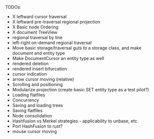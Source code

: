 TODOs:

- X leftward cursor traversal
- X leftward pre-traversal regional projection
- X Basic node Ordering
- X document TreeView
- regional traversal by line
- left-right on-demand regional traversal
- Move basic storage/traversal guts to a storage class, and make document and entity type
- Make DocumentCursor an entity type as well
- rendered deletion
- rendered insert bifurcation
- cursor indication
- arrow cursor moving (relative)
- Scrolling and positioning
- Modularize projection (create basic SET entity type as a test pilot?)
- Loading flatfiles
- Concurrency
- Saving and loading trees
- Saving flatfiles
- Node consolidation
- Hashfusion vs Merkel strategies - applicability to unbase, etc
- Port HashFusion to rust?
- mouse cursor moving
